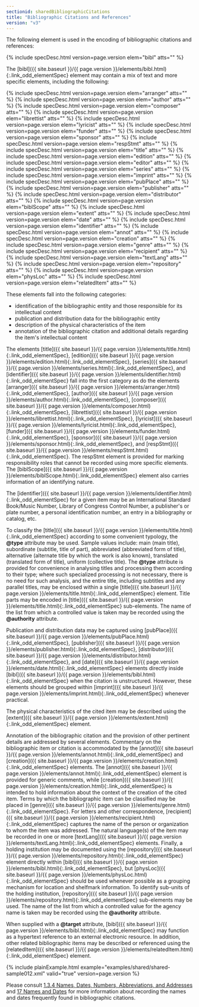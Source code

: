 ```yaml
---
sectionid: sharedBibliographicCitations
title: "Bibliographic Citations and References"
version: "v3"
---
```




The following element is used in the encoding of bibliographic citations and
references:



{% include specDesc.html version=page.version elem="bibl" atts="" %}



The [bibl]({{ site.baseurl }}/{{ page.version }}/elements/bibl.html){:.link_odd_elementSpec} element may contain a mix of text and more specific
elements, including the following:



{% include specDesc.html version=page.version elem="arranger" atts="" %}
{% include specDesc.html version=page.version elem="author" atts="" %}
{% include specDesc.html version=page.version elem="composer" atts="" %}
{% include specDesc.html version=page.version elem="librettist" atts="" %}
{% include specDesc.html version=page.version elem="lyricist" atts="" %}
{% include specDesc.html version=page.version elem="funder" atts="" %}
{% include specDesc.html version=page.version elem="sponsor" atts="" %}
{% include specDesc.html version=page.version elem="respStmt" atts="" %}
{% include specDesc.html version=page.version elem="title" atts="" %}
{% include specDesc.html version=page.version elem="edition" atts="" %}
{% include specDesc.html version=page.version elem="editor" atts="" %}
{% include specDesc.html version=page.version elem="series" atts="" %}
{% include specDesc.html version=page.version elem="imprint" atts="" %}
{% include specDesc.html version=page.version elem="pubPlace" atts="" %}
{% include specDesc.html version=page.version elem="publisher" atts="" %}
{% include specDesc.html version=page.version elem="distributor" atts="" %}
{% include specDesc.html version=page.version elem="biblScope" atts="" %}
{% include specDesc.html version=page.version elem="extent" atts="" %}
{% include specDesc.html version=page.version elem="date" atts="" %}
{% include specDesc.html version=page.version elem="identifier" atts="" %}
{% include specDesc.html version=page.version elem="annot" atts="" %}
{% include specDesc.html version=page.version elem="creation" atts="" %}
{% include specDesc.html version=page.version elem="genre" atts="" %}
{% include specDesc.html version=page.version elem="recipient" atts="" %}
{% include specDesc.html version=page.version elem="textLang" atts="" %}
{% include specDesc.html version=page.version elem="repository" atts="" %}
{% include specDesc.html version=page.version elem="physLoc" atts="" %}
{% include specDesc.html version=page.version elem="relatedItem" atts="" %}



These elements fall into the following categories: 
- identification of the bibliographic entity and those responsible for its
intellectual content
- publication and distribution data for the bibliographic entity
- description of the physical characteristics of the item
- annotation of the bibliographic citation and additional details regarding the item's
intellectual content



The elements [title]({{ site.baseurl }}/{{ page.version }}/elements/title.html){:.link_odd_elementSpec}, [edition]({{ site.baseurl }}/{{ page.version }}/elements/edition.html){:.link_odd_elementSpec}, [series]({{ site.baseurl }}/{{ page.version }}/elements/series.html){:.link_odd_elementSpec}, and [identifier]({{ site.baseurl }}/{{ page.version }}/elements/identifier.html){:.link_odd_elementSpec} fall into the first category as do the
elements [arranger]({{ site.baseurl }}/{{ page.version }}/elements/arranger.html){:.link_odd_elementSpec}, [author]({{ site.baseurl }}/{{ page.version }}/elements/author.html){:.link_odd_elementSpec}, [composer]({{ site.baseurl }}/{{ page.version }}/elements/composer.html){:.link_odd_elementSpec}, [librettist]({{ site.baseurl }}/{{ page.version }}/elements/librettist.html){:.link_odd_elementSpec}, [lyricist]({{ site.baseurl }}/{{ page.version }}/elements/lyricist.html){:.link_odd_elementSpec}, [funder]({{ site.baseurl }}/{{ page.version }}/elements/funder.html){:.link_odd_elementSpec}, [sponsor]({{ site.baseurl }}/{{ page.version }}/elements/sponsor.html){:.link_odd_elementSpec}, and [respStmt]({{ site.baseurl }}/{{ page.version }}/elements/respStmt.html){:.link_odd_elementSpec}. The respStmt element is provided for marking responsibility roles that
cannot be recorded using more specific elements. The [biblScope]({{ site.baseurl }}/{{ page.version }}/elements/biblScope.html){:.link_odd_elementSpec} element
also carries information of an identifying nature.

The [identifier]({{ site.baseurl }}/{{ page.version }}/elements/identifier.html){:.link_odd_elementSpec} for a given item may be an International Standard
Book/Music Number, Library of Congress Control Number, a publisher's or plate number,
a
personal identification number, an entry in a bibliography or catalog, etc.

To classify the [title]({{ site.baseurl }}/{{ page.version }}/elements/title.html){:.link_odd_elementSpec} according to some convenient typology, the
**@type** attribute may be used. Sample values include: main (main title),
subordinate (subtitle, title of part), abbreviated (abbreviated form of title), alternative
(alternate title by which the work is also known), translated (translated form of
title),
uniform (collective title). The **@type** attribute is provided for convenience in
analysing titles and processing them according to their type; where such specialized
processing is not necessary, there is no need for such analysis, and the entire title,
including subtitles and any parallel titles, may be enclosed within a single [title]({{ site.baseurl }}/{{ page.version }}/elements/title.html){:.link_odd_elementSpec} element. Title parts may be encoded in [title]({{ site.baseurl }}/{{ page.version }}/elements/title.html){:.link_odd_elementSpec}
sub-elements. The name of the list from which a controlled value is taken may be recorded
using the **@authority** attribute.

Publication and distribution data may be captured using [pubPlace]({{ site.baseurl }}/{{ page.version }}/elements/pubPlace.html){:.link_odd_elementSpec}, [publisher]({{ site.baseurl }}/{{ page.version }}/elements/publisher.html){:.link_odd_elementSpec}, [distributor]({{ site.baseurl }}/{{ page.version }}/elements/distributor.html){:.link_odd_elementSpec}, and [date]({{ site.baseurl }}/{{ page.version }}/elements/date.html){:.link_odd_elementSpec} elements directly inside [bibl]({{ site.baseurl }}/{{ page.version }}/elements/bibl.html){:.link_odd_elementSpec} when the citation is
unstructured. However, these elements should be grouped within [imprint]({{ site.baseurl }}/{{ page.version }}/elements/imprint.html){:.link_odd_elementSpec}
whenever practical.

The physical characteristics of the cited item may be described using the [extent]({{ site.baseurl }}/{{ page.version }}/elements/extent.html){:.link_odd_elementSpec} element.

Annotation of the bibliographic citation and the provision of other pertinent details
are
addressed by several elements. Commentary on the bibliographic item or citation is
accommodated by the [annot]({{ site.baseurl }}/{{ page.version }}/elements/annot.html){:.link_odd_elementSpec} and [creation]({{ site.baseurl }}/{{ page.version }}/elements/creation.html){:.link_odd_elementSpec} elements.
The [annot]({{ site.baseurl }}/{{ page.version }}/elements/annot.html){:.link_odd_elementSpec} element is provided for generic comments, while [creation]({{ site.baseurl }}/{{ page.version }}/elements/creation.html){:.link_odd_elementSpec} is intended to hold information about the context of the
creation of the cited item. Terms by which the bibliographic item can be classified
may be
placed in [genre]({{ site.baseurl }}/{{ page.version }}/elements/genre.html){:.link_odd_elementSpec}. For letters and other correspondence, [recipient]({{ site.baseurl }}/{{ page.version }}/elements/recipient.html){:.link_odd_elementSpec} captures the name of the person or organization to whom the
item was addressed. The natural language(s) of the item may be recorded in one or
more [textLang]({{ site.baseurl }}/{{ page.version }}/elements/textLang.html){:.link_odd_elementSpec} elements. Finally, a holding institution may be documented
using the [repository]({{ site.baseurl }}/{{ page.version }}/elements/repository.html){:.link_odd_elementSpec} element directly within [bibl]({{ site.baseurl }}/{{ page.version }}/elements/bibl.html){:.link_odd_elementSpec}, but [physLoc]({{ site.baseurl }}/{{ page.version }}/elements/physLoc.html){:.link_odd_elementSpec} should be used whenever possible as a
grouping mechanism for location and shelfmark information. To identify sub-units of
the
holding institution, [repository]({{ site.baseurl }}/{{ page.version }}/elements/repository.html){:.link_odd_elementSpec} sub-elements may be used. The name of
the list from which a controlled value for the agency name is taken may be recorded
using
the **@authority** attribute.

When supplied with a **@target** attribute, [bibl]({{ site.baseurl }}/{{ page.version }}/elements/bibl.html){:.link_odd_elementSpec} may function
as a hypertext reference to an external electronic resource. In addition, other related
bibliographic items may be described or referenced using the [relatedItem]({{ site.baseurl }}/{{ page.version }}/elements/relatedItem.html){:.link_odd_elementSpec} element.

{% include plainExample.html example="examples/shared/shared-sample012.xml" valid="true" version=page.version %}

Please consult <a class="link_ptr" title="Names, Dates, Numbers, Abbreviations, and Addresses" href="{{ site.baseurl }}/{{ page.version }}/guidelines/shared.html#sharedNamesNumbersDates">1.3.4 Names, Dates, Numbers, Abbreviations, and Addresses</a> and 
<a class="link_ptr" title="Names and Dates" href="{{ site.baseurl }}/{{ page.version }}/guidelines/namesDates.html">17 Names and Dates</a> for
more information about recording the names and dates frequently found in bibliographic
citations.

